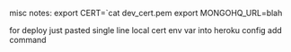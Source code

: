 misc notes:
export CERT=`cat dev_cert.pem
export MONGOHQ_URL=blah

for deploy just pasted single line local cert env var into heroku config add command
